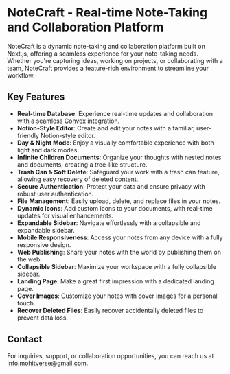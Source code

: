 # NoteCraft - Real-time Note-Taking and Collaboration Platform

NoteCraft is a dynamic note-taking and collaboration platform built on Next.js, offering a seamless experience for your note-taking needs. Whether you're capturing ideas, working on projects, or collaborating with a team, NoteCraft provides a feature-rich environment to streamline your workflow.

## Key Features

- **Real-time Database**: Experience real-time updates and collaboration with a seamless [Convex](https://www.convex.dev) integration.
- **Notion-Style Editor**: Create and edit your notes with a familiar, user-friendly Notion-style editor.
- **Day & Night Mode**: Enjoy a visually comfortable experience with both light and dark modes.
- **Infinite Children Documents**: Organize your thoughts with nested notes and documents, creating a tree-like structure.
- **Trash Can & Soft Delete**: Safeguard your work with a trash can feature, allowing easy recovery of deleted content.
- **Secure Authentication**: Protect your data and ensure privacy with robust user authentication.
- **File Management**: Easily upload, delete, and replace files in your notes.
- **Dynamic Icons**: Add custom icons to your documents, with real-time updates for visual enhancements.
- **Expandable Sidebar**: Navigate effortlessly with a collapsible and expandable sidebar.
- **Mobile Responsiveness**: Access your notes from any device with a fully responsive design.
- **Web Publishing**: Share your notes with the world by publishing them on the web.
- **Collapsible Sidebar**: Maximize your workspace with a fully collapsible sidebar.
- **Landing Page**: Make a great first impression with a dedicated landing page.
- **Cover Images**: Customize your notes with cover images for a personal touch.
- **Recover Deleted Files**: Easily recover accidentally deleted files to prevent data loss.


## Contact

For inquiries, support, or collaboration opportunities, you can reach us at info.mohitverse@gmail.com.

